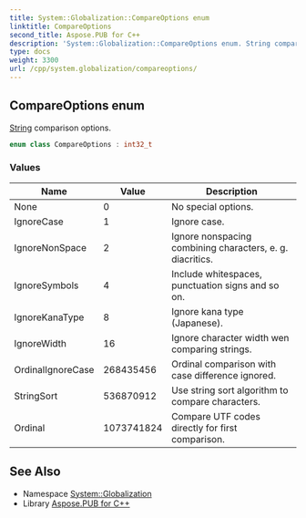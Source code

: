 ```yaml
---
title: System::Globalization::CompareOptions enum
linktitle: CompareOptions
second_title: Aspose.PUB for C++
description: 'System::Globalization::CompareOptions enum. String comparison options in C++.'
type: docs
weight: 3300
url: /cpp/system.globalization/compareoptions/
---
```

## CompareOptions enum


[String](../../system/string/) comparison options.

```cpp
enum class CompareOptions : int32_t
```

### Values

| Name | Value | Description |
| --- | --- | --- |
| None | 0 | No special options. |
| IgnoreCase | 1 | Ignore case. |
| IgnoreNonSpace | 2 | Ignore nonspacing combining characters, e. g. diacritics. |
| IgnoreSymbols | 4 | Include whitespaces, punctuation signs and so on. |
| IgnoreKanaType | 8 | Ignore kana type (Japanese). |
| IgnoreWidth | 16 | Ignore character width wen comparing strings. |
| OrdinalIgnoreCase | 268435456 | Ordinal comparison with case difference ignored. |
| StringSort | 536870912 | Use string sort algorithm to compare characters. |
| Ordinal | 1073741824 | Compare UTF codes directly for first comparison. |

## See Also

* Namespace [System::Globalization](../)
* Library [Aspose.PUB for C++](../../)
